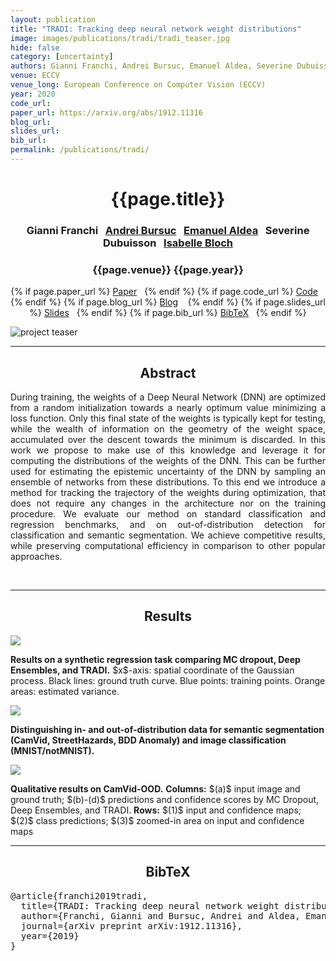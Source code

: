 ```yaml
---
layout: publication
title: "TRADI: Tracking deep neural network weight distributions" 
image: images/publications/tradi/tradi_teaser.jpg
hide: false
category: [uncertainty]
authors: Gianni Franchi, Andrei Bursuc, Emanuel Aldea, Severine Dubuisson, Isabelle Bloch
venue: ECCV
venue_long: European Conference on Computer Vision (ECCV)
year: 2020
code_url: 
paper_url: https://arxiv.org/abs/1912.11316
blog_url: 
slides_url: 
bib_url: 
permalink: /publications/tradi/
---
```


<h1 align="center"> {{page.title}} </h1>
<!-- Simple call of authors -->
<!-- <h3 align="center"> {{page.authors}} </h3> -->
<!-- Alternatively you can add links to author pages -->
<h3 align="center"> Gianni Franchi&nbsp;&nbsp; <a href="https://abursuc.github.io/">Andrei Bursuc</a>&nbsp;&nbsp; <a href="http://hebergement.u-psud.fr/emi/">Emanuel Aldea</a>&nbsp;&nbsp; Severine Dubuisson&nbsp;&nbsp; <a href="https://perso.telecom-paristech.fr/bloch/">Isabelle Bloch</a> </h3>


<h3 align="center"> {{page.venue}} {{page.year}} </h3>

<div align="center">
  <p>
    {% if page.paper_url %}
    <a href="{{ page.paper_url }}"><i class="far fa-file-pdf"></i> Paper</a>&nbsp;&nbsp;
    {% endif %}
    {% if page.code_url %}
    <a href="{{ page.code_url }}"><i class="fab fa-github"></i> Code</a> &nbsp;&nbsp;
    {% endif %}
    {% if page.blog_url %}
    <a href="{{ page.blog_url }}"><i class="fab fa-blogger"></i> Blog</a> &nbsp;&nbsp;
    {% endif %}
    {% if page.slides_url %}
    <a href="{{ page.slides_url }}"><i class="far fa-file-pdf"></i> Slides</a>&nbsp;&nbsp;
    {% endif %}
    {% if page.bib_url %}
    <a href="{{ page.bib_url}}"><i class="far fa-file-alt"></i> BibTeX</a>&nbsp;&nbsp;
    {% endif %}
  </p>
</div>

<div class="publication-teaser">
    <img src="../../{{ page.image }}" alt="project teaser"/>
</div>


<hr>

<h2  align="center"> Abstract</h2>

<p align="justify">During training, the weights of a Deep Neural Network (DNN) are optimized from a random initialization towards a nearly optimum value minimizing a loss function. Only this final state of the weights is typically kept for testing, while the wealth of information on the geometry of the weight space, accumulated over the descent towards the minimum is discarded. In this work we propose to make use of this knowledge and leverage it for computing the distributions of the weights of the DNN. This can be further used for estimating the epistemic uncertainty of the DNN by sampling an ensemble of networks from these distributions. To this end we introduce a method for tracking the trajectory of the weights during optimization, that does not require any changes in the architecture nor on the training procedure. We evaluate our method on standard classification and regression benchmarks, and on out-of-distribution detection for classification and semantic segmentation. We achieve competitive results, while preserving computational efficiency in comparison to other popular approaches.</p>

<br>

<hr>


<h2  align="center"> Results</h2>

![](../../images/publications/tradi/synthetic_regression.jpg)
<div class="caption"><b>Results on a synthetic regression task comparing MC dropout, Deep Ensembles, and TRADI.</b> $x$-axis: spatial coordinate of the Gaussian process. Black lines: ground
truth curve. Blue points: training points. Orange areas: estimated variance.
</div>

![](../../images/publications/tradi/table_results.jpg)
<div class="caption"><b>Distinguishing in- and out-of-distribution data for semantic segmentation
(CamVid, StreetHazards, BDD Anomaly) and image classification (MNIST/notMNIST).</b>
</div>

![](../../images/publications/tradi/camvid_qualitative.jpg)
<div class="caption"><b>Qualitative results on CamVid-OOD.</b> <b>Columns:</b> $(a)$ input image and ground
truth; $(b)-(d)$ predictions and confidence scores by MC Dropout, Deep Ensembles, and
TRADI. <b>Rows:</b> $(1)$ input and confidence maps; $(2)$ class predictions; $(3)$ zoomed-in area
on input and confidence maps
</div>

<hr>

<h2  align="center">BibTeX</h2>
<left>
  <pre class="bibtex-box">
@article{franchi2019tradi,
  title={TRADI: Tracking deep neural network weight distributions},
  author={Franchi, Gianni and Bursuc, Andrei and Aldea, Emanuel and Dubuisson, S{\'e}verine and Bloch, Isabelle},
  journal={arXiv preprint arXiv:1912.11316},
  year={2019}
}</pre>
</left>

<br>
